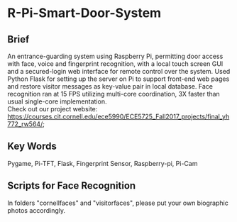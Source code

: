 # R-Pi-Smart-Door-System

## Brief
An entrance-guarding system using Raspberry Pi, permitting door access with face, voice and fingerprint recognition, with a local touch screen GUI and a secured-login web interface for remote control over the system. 
Used Python Flask for setting up the server on Pi to support front-end web pages and restore visitor messages as key-value pair in local database.
Face recognition ran at 15 FPS utilizing multi-core coordination, 3X faster than usual single-core implementation.   
Check out our project website: https://courses.cit.cornell.edu/ece5990/ECE5725_Fall2017_projects/final_yh772_rw564/;

## Key Words
Pygame, Pi-TFT, Flask, Fingerprint Sensor, Raspberry-pi, Pi-Cam


## Scripts for Face Recognition
In folders "cornellfaces" and "visitorfaces", please put your own biographic photos accordingly.
